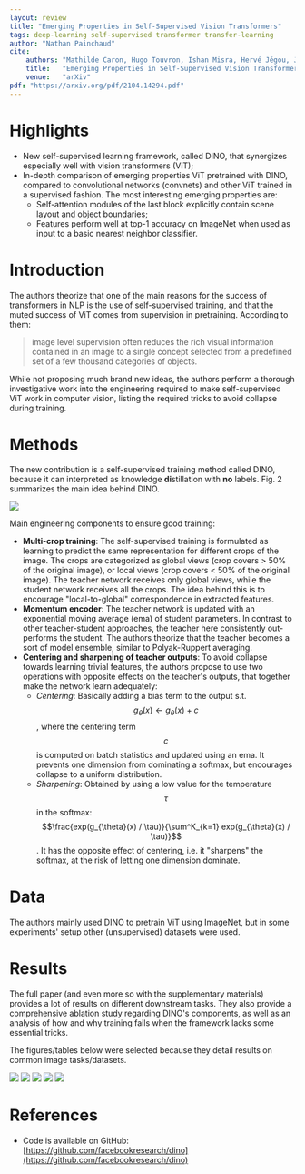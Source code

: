 ```yaml
---
layout: review
title: "Emerging Properties in Self-Supervised Vision Transformers"
tags: deep-learning self-supervised transformer transfer-learning
author: "Nathan Painchaud"
cite:
    authors: "Mathilde Caron, Hugo Touvron, Ishan Misra, Hervé Jégou, Julien Mairal, Piotr Bojanowski, Armand Joulin"
    title:   "Emerging Properties in Self-Supervised Vision Transformers"
    venue:   "arXiv"
pdf: "https://arxiv.org/pdf/2104.14294.pdf"
---
```



# Highlights
- New self-supervised learning framework, called DINO, that synergizes especially well with vision transformers (ViT);
- In-depth comparison of emerging properties ViT pretrained with DINO, compared to convolutional networks (convnets) and
other ViT trained in a supervised fashion. The most interesting emerging properties are:
    - Self-attention modules of the last block explicitly contain scene layout and object boundaries;
    - Features perform well at top-1 accuracy on ImageNet when used as input to a basic nearest neighbor classifier.


# Introduction
The authors theorize that one of the main reasons for the success of transformers in NLP is the use of self-supervised
training, and that the muted success of ViT comes from supervision in pretraining. According to them:
> image level supervision often reduces the rich visual information contained in an image to a single concept selected
> from a predefined set of a few thousand categories of objects.

While not proposing much brand new ideas, the authors perform a thorough investigative work into the engineering
required to make self-supervised ViT work in computer vision, listing the required tricks to avoid collapse during
training.


# Methods
The new contribution is a self-supervised training method called DINO, because it can interpreted as knowledge
**di**stillation with **no** labels. Fig. 2 summarizes the main idea behind DINO.

![](/article/images/EmergingPropertiesSSViT/figure2.jpg)

Main engineering components to ensure good training:
- **Multi-crop training**: The self-supervised training is formulated as learning to predict the same representation for
different crops of the image. The crops are categorized as global views (crop covers > 50% of the original image), or
local views (crop covers < 50% of the original image). The teacher network receives only global views, while the student
network receives all the crops. The idea behind this is to encourage "local-to-global" correspondence in extracted
features.
- **Momentum encoder**: The teacher network is updated with an exponential moving average (ema) of student parameters.
In contrast to other teacher-student approaches, the teacher here consistently out-performs the student. The authors
theorize that the teacher becomes a sort of model ensemble, similar to Polyak-Ruppert averaging.
- **Centering and sharpening of teacher outputs**: To avoid collapse towards learning trivial features, the authors
propose to use two operations with opposite effects on the teacher's outputs, that together make the network learn
adequately:
    - *Centering*: Basically adding a bias term to the output s.t. $$g_{\theta}(x) \leftarrow g_{\theta}(x) + c$$, where
    the centering term $$c$$ is computed on batch statistics and updated using an ema. It prevents one dimension from
    dominating a softmax, but encourages collapse to a uniform distribution.
    - *Sharpening*: Obtained by using a low value for the temperature $$\tau$$ in the softmax:
    $$\frac{exp(g_{\theta}(x) / \tau)}{\sum^K_{k=1} exp(g_{\theta}(x) / \tau)}$$. It has the opposite effect of
    centering, i.e. it "sharpens" the softmax, at the risk of letting one dimension dominate.


# Data
The authors mainly used DINO to pretrain ViT using ImageNet, but in some experiments' setup other (unsupervised)
datasets were used.


# Results
The full paper (and even more so with the supplementary materials) provides a lot of results on different downstream
tasks. They also provide a comprehensive ablation study regarding DINO's components, as well as an analysis of how and
why training fails when the framework lacks some essential tricks.

The figures/tables below were selected because they detail results on common image tasks/datasets.

![](/article/images/EmergingPropertiesSSViT/figure1.jpg)
![](/article/images/EmergingPropertiesSSViT/table2.jpg)
![](/article/images/EmergingPropertiesSSViT/table5.jpg)
![](/article/images/EmergingPropertiesSSViT/figure4.jpg)
![](/article/images/EmergingPropertiesSSViT/table8.jpg)


# References
- Code is available on GitHub: [https://github.com/facebookresearch/dino](https://github.com/facebookresearch/dino)